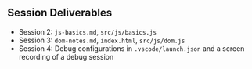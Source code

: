 ## Session Deliverables

- Session 2: `js-basics.md`, `src/js/basics.js`
- Session 3: `dom-notes.md`, `index.html`, `src/js/dom.js`
- Session 4: Debug configurations in `.vscode/launch.json` and a screen recording of a debug session